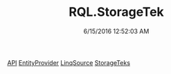 ﻿---
title: RQL.StorageTek
date: 6/15/2016 12:52:03 AM
---

[API](T-RQL.StorageTek.API.html)
[EntityProvider](T-RQL.StorageTek.EntityProvider.html)
[LinqSource](T-RQL.StorageTek.LinqSource.html)
[StorageTeks](T-RQL.StorageTek.StorageTeks.html)
